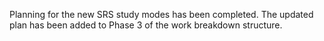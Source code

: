 Planning for the new SRS study modes has been completed. The updated plan has been added to Phase 3 of the work breakdown structure.